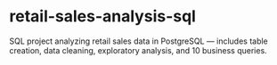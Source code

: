 # retail-sales-analysis-sql
SQL project analyzing retail sales data in PostgreSQL — includes table creation, data cleaning, exploratory analysis, and 10 business queries.
